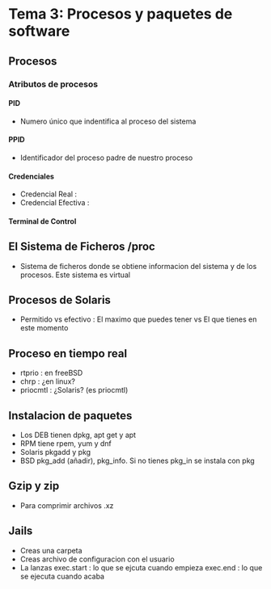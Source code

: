 # Tema 3: Procesos y paquetes de software 
## Procesos
### Atributos de procesos
#### PID
- Numero único que indentifica al proceso del sistema
#### PPID
- Identificador del proceso padre de nuestro proceso
#### Credenciales
- Credencial Real :  
- Credencial Efectiva :
#### Terminal de Control
## El Sistema de Ficheros /proc
- Sistema de ficheros donde se obtiene informacion del sistema y de los procesos. Este sistema es virtual
## Procesos de Solaris
- Permitido vs efectivo : El maximo que puedes tener vs El que tienes en este momento
## Proceso en tiempo real
- rtprio : en freeBSD
- chrp : ¿en linux?
- priocmtl : ¿Solaris? (es priocmtl)
## Instalacion de paquetes
- Los DEB tienen dpkg, apt get y apt
- RPM tiene rpem, yum y dnf
- Solaris pkgadd y pkg
- BSD pkg_add (añadir), pkg_info. Si no tienes pkg_in se instala con pkg
## Gzip y zip
- Para comprimir archivos .xz
## Jails
- Creas una carpeta
- Creas archivo de configuracion con el usuario
- La lanzas
exec.start : lo que se ejcuta cuando empieza
exec.end : lo que se ejecuta cuando acaba
